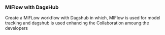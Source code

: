 ### MlFlow with DagsHub

Create a MlFLow workflow with Dagshub in which, MlFlow is used for model tracking and dagshub is used enhancing the Collaboration amoung the developers